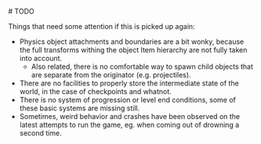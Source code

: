 # TODO

Things that need some attention if this is picked up again:
- Physics object attachments and boundaries are a bit wonky, because the full transforms withing the
  object Item hierarchy are not fully taken into account.
    - Also related, there is no comfortable way to spawn child objects that are separate from the originator (e.g. projectiles).
- There are no facilities to properly store the intermediate state of the world, in the case of checkpoints and whatnot.
- There is no system of progression or level end conditions, some of these basic systems are missing still.
- Sometimes, weird behavior and crashes have been observed on the latest attempts to run the game, eg. when coming out of drowning a second time.
